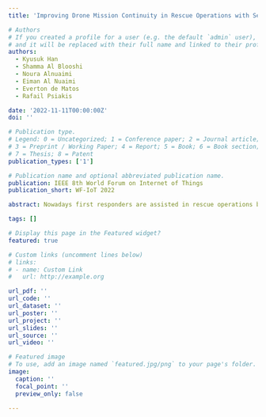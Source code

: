 ```yaml
---
title: 'Improving Drone Mission Continuity in Rescue Operations with Secure and Efficient Task Migration'

# Authors
# If you created a profile for a user (e.g. the default `admin` user), write the username (folder name) here
# and it will be replaced with their full name and linked to their profile.
authors:
  - Kyusuk Han
  - Shamma Al Blooshi
  - Noura Alnuaimi
  - Eiman Al Nuaimi
  - Everton de Matos
  - Rafail Psiakis

date: '2022-11-11T00:00:00Z'
doi: ''

# Publication type.
# Legend: 0 = Uncategorized; 1 = Conference paper; 2 = Journal article;
# 3 = Preprint / Working Paper; 4 = Report; 5 = Book; 6 = Book section;
# 7 = Thesis; 8 = Patent
publication_types: ['1']

# Publication name and optional abbreviated publication name.
publication: IEEE 8th World Forum on Internet of Things
publication_short: WF-IoT 2022

abstract: Nowadays first responders are assisted in rescue operations by several modern technologies in the disposal of humanity such as Unmanned Aerial Vehicles (UAVs). However, the success of the missions of the UAVs is affected by several factors such as their limited battery lifetime, security breaches, or faults. Thus, the concept of drone replacement has been introduced, which is the migration of a drone’s data to another drone. However, most research works on drone replacement only focus on the battery management for the task migration, with a lack of consideration of the task migration from a security perspective. In this paper, we propose a secure system architecture based on isolation, which reduces the blast radius in case of attack prior to the migration, and enables security during migration. We also propose a method to migrate drone data preventing malicious attacks. In addition, we demonstrate the efficiency of the design by showing that the security overhead is not affected by the type of data.

tags: []

# Display this page in the Featured widget?
featured: true

# Custom links (uncomment lines below)
# links:
# - name: Custom Link
#   url: http://example.org

url_pdf: ''
url_code: ''
url_dataset: ''
url_poster: ''
url_project: ''
url_slides: ''
url_source: ''
url_video: ''

# Featured image
# To use, add an image named `featured.jpg/png` to your page's folder.
image:
  caption: ''
  focal_point: ''
  preview_only: false

---
```

